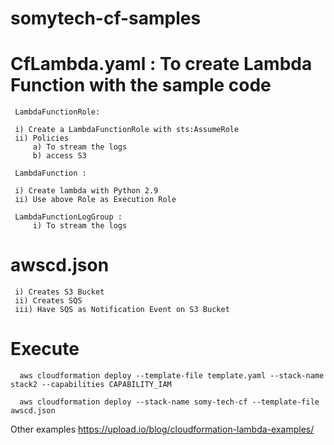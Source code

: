 # somytech-cf-samples

   # CfLambda.yaml : To create Lambda Function with the sample code
 
     LambdaFunctionRole:
     
     i) Create a LambdaFunctionRole with sts:AssumeRole
     ii) Policies 
         a) To stream the logs
         b) access S3
         
     LambdaFunction :

     i) Create lambda with Python 2.9
     ii) Use above Role as Execution Role
     
     LambdaFunctionLogGroup :  
         i) To stream the logs
   
   
# awscd.json
     i) Creates S3 Bucket
     ii) Creates SQS
     iii) Have SQS as Notification Event on S3 Bucket

# Execute 

      aws cloudformation deploy --template-file template.yaml --stack-name stack2 --capabilities CAPABILITY_IAM

      aws cloudformation deploy --stack-name somy-tech-cf --template-file awscd.json


Other examples
https://upload.io/blog/cloudformation-lambda-examples/
